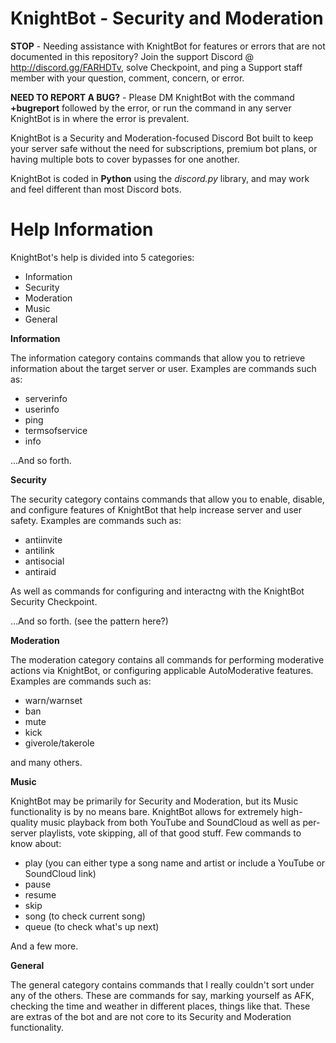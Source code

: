 # KnightBot - Security and Moderation

**STOP** - Needing assistance with KnightBot for features or errors that are not documented in this repository? Join the support Discord @ http://discord.gg/FARHDTv, solve Checkpoint, and ping a Support staff member with your question, comment, concern, or error. 

**NEED TO REPORT A BUG?** - Please DM KnightBot with the command **+bugreport** followed by the error, or run the command in any server KnightBot is in where the error is prevalent. 


KnightBot is a Security and Moderation-focused Discord Bot built to keep your server safe without the need for subscriptions, premium bot plans, or having multiple bots to cover bypasses for one another. 

KnightBot is coded in **Python** using the *discord.py* library, and may work and feel different than most Discord bots. 

# Help Information

KnightBot's help is divided into 5 categories:

- Information
- Security
- Moderation
- Music
- General

**Information**

The information category contains commands that allow you to retrieve information about the target server or user. Examples are commands such as:

- serverinfo
- userinfo
- ping
- termsofservice
- info

...And so forth. 

**Security**

The security category contains commands that allow you to enable, disable, and configure features of KnightBot that help increase server and user safety. Examples are commands such as:

- antiinvite
- antilink
- antisocial
- antiraid

As well as commands for configuring and interactng with the KnightBot Security Checkpoint.

...And so forth. (see the pattern here?)

**Moderation**

The moderation category contains all commands for performing moderative actions via KnightBot, or configuring applicable AutoModerative features. Examples are commands such as:

- warn/warnset
- ban
- mute
- kick
- giverole/takerole

and many others. 

**Music**

KnightBot may be primarily for Security and Moderation, but its Music functionality is by no means bare. KnightBot allows for extremely high-quality music playback from both YouTube and SoundCloud as well as per-server playlists, vote skipping, all of that good stuff. Few commands to know about:

- play (you can either type a song name and artist or include a YouTube or SoundCloud link)
- pause
- resume
- skip
- song (to check current song)
- queue (to check what's up next)

And a few more. 

**General**

The general category contains commands that I really couldn't sort under any of the others. These are commands for say, marking yourself as AFK, checking the time and weather in different places, things like that. These are extras of the bot and are not core to its Security and Moderation functionality. 
